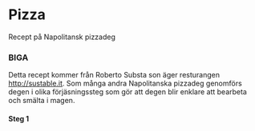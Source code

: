 # Pizza
Recept på Napolitansk pizzadeg

### BIGA
Detta recept kommer från Roberto Substa son äger resturangen http://sustable.it.
Som många andra Napolitanska pizzadeg genomförs degen i olika förjäsningssteg som gör att degen blir enklare att bearbeta och smälta i magen.
#### Steg 1

